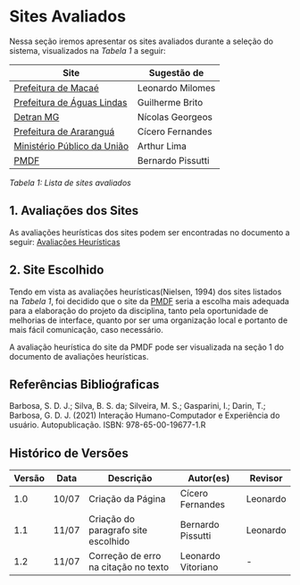 # Sites Avaliados 

Nessa seção iremos apresentar os sites avaliados durante a seleção do sistema, visualizados na _Tabela 1_ a seguir:

| Site                                                                | Sugestão de       |
|---------------------------------------------------------------------|-------------------|
| [Prefeitura de Macaé ](https://macae.rj.gov.br/)                    | Leonardo Milomes  |
| [Prefeitura de Águas Lindas](https://aguaslindasdegoias.go.gov.br/) | Guilherme Brito   |
| [Detran MG ](https://www.detran.mg.gov.br/)                         | Nícolas Georgeos  |
| [Prefeitura de Araranguá](https://www.ararangua.sc.gov.br/)         | Cícero Fernandes  |
| [Ministério Público da União](http://www.mpu.mp.br/)                | Arthur Lima       |
| [PMDF](http://www.pmdf.df.gov.br/)                                  | Bernardo Pissutti |

_Tabela 1: Lista de sites avaliados_
## 1. Avaliações dos Sites
As avaliações heurísticas dos sites podem ser encontradas no documento a seguir: [Avaliações Heurísticas](planejamento/avaliacoes.md)

## 2. Site Escolhido
Tendo em vista as avaliações heurísticas(Nielsen, 1994) dos sites listados na _Tabela 1_, foi decidido que o site da
[PMDF](http://www.pmdf.df.gov.br/) seria a escolha mais adequada para a elaboração do projeto da disciplina, tanto pela oportunidade de melhorias de
interface, quanto por ser uma organização local e portanto de mais fácil comunicação, caso necessário.

A avaliação heurística do site da
PMDF pode ser visualizada na seção 1 do documento de avaliações heurísticas.

## Referências Biblioǵraficas
Barbosa, S. D. J.; Silva, B. S. da; Silveira, M. S.; Gasparini, I.; Darin, T.; Barbosa, G. D. J. (2021)
Interação Humano-Computador e Experiência do usuário. Autopublicação. ISBN: 978-65-00-19677-1.R

## Histórico de Versões

| Versão  | Data    | Descrição                            | Autor(es)          | Revisor  |            
|---------|---------|--------------------------------------|--------------------|----------|
| 1.0     | 10/07   | Criação da Página                    | Cícero Fernandes   | Leonardo | 
| 1.1     | 11/07   | Criação do paragrafo site escolhido  | Bernardo Pissutti  | Leonardo |
| 1.2     | 11/07   | Correção de erro na citação no texto | Leonardo Vitoriano | -        |
